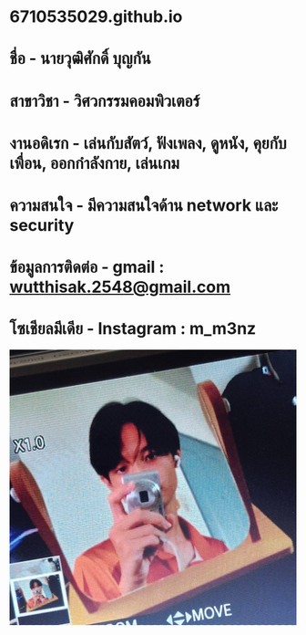 # 6710535029.github.io
# ชื่อ - นายวุฒิศักดิ์ บุญกัน
# สาขาวิชา - วิศวกรรมคอมพิวเตอร์
# งานอดิเรก - เล่นกับสัตว์, ฟังเพลง, ดูหนัง, คุยกับเพื่อน, ออกกำลังกาย, เล่นเกม
# ความสนใจ - มีความสนใจด้าน network และ security
# ข้อมูลการติดต่อ - gmail : wutthisak.2548@gmail.com
# โซเชียลมีเดีย - Instagram : m_m3nz
![alt text](profile.jpg)
